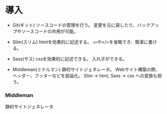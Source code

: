 # 導入

* Git(ギット)
ソースコードの管理を行う。
変更を元に戻したり、バックアップやソースコードの共用が可能。

* Slim(スリム)
htmlを効果的に記述する。
```<>```や</>を省略でき、簡潔に書ける。

* Sass(サス)
cssを効果的に記述できる。
入れ子ができる。

* Middleman(ミドルマン)
静的サイトジェネレータ。
Webサイト構築の際、ヘッダー、フッターなどを部品化。
Slim -> html, Sass -> css への変換も担う。





### Middleman
静的サイトジェネレータ


<!-- ![ruby_and_c.jpg](images/ruby_and_c.jpg) -->
